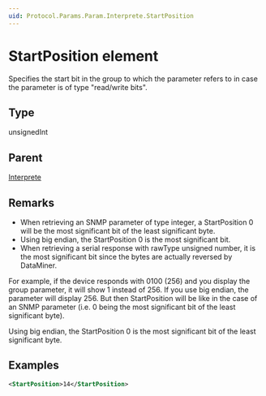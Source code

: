 ```yaml
---
uid: Protocol.Params.Param.Interprete.StartPosition
---
```


# StartPosition element

Specifies the start bit in the group to which the parameter refers to in case the parameter is of type "read/write bits".

## Type

unsignedInt

## Parent

[Interprete](xref:Protocol.Params.Param.Interprete)

## Remarks

- When retrieving an SNMP parameter of type integer, a StartPosition 0 will be the most significant bit of the least significant byte.
- Using big endian, the StartPosition 0 is the most significant bit.
- When retrieving a serial response with rawType unsigned number, it is the most significant bit since the bytes are actually reversed by DataMiner.

For example, if the device responds with 0100 (256) and you display the group parameter, it will show 1 instead of 256. If you use big endian, the parameter will display 256. But then StartPosition will be like in the case of an SNMP parameter (i.e. 0 being the most significant bit of the least significant byte).

Using big endian, the StartPosition 0 is the most significant bit of the least significant byte.

## Examples

```xml
<StartPosition>14</StartPosition>
```

